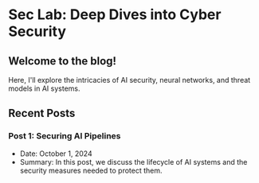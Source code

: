 # Sec Lab: Deep Dives into Cyber Security

## Welcome to the blog!

Here, I'll explore the intricacies of AI security, neural networks, and threat models in AI systems.

## Recent Posts

### Post 1: Securing AI Pipelines
- Date: October 1, 2024
- Summary: In this post, we discuss the lifecycle of AI systems and the security measures needed to protect them.
